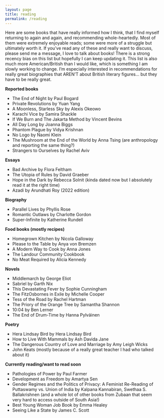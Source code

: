 ```yaml
---
layout: page
title: reading
permalink: /reading
---
```


<p>Here are some books that have really informed how I think, that I find myself returning to again and again, and recommending whole-heartedly. Most of them were extremely enjoyable reads; some were more of a struggle but ultimately worth it. If you’ve read any of these and really want to discuss, please send me a message, I love to talk about books! There is a strong recency bias on this list but hopefully I can keep updating it. This list is also much more American/British than I would like, which is something I am slowly working to change. I’m especially interested in recommendations for really great biographies that AREN’T about British literary figures… but they have to be really great.</p> 

<b>Reported books </b>

<ul>
<li>The End of Night by Paul Bogard</li>
<li>Private Revolutions by Yuan Yang</li>
<li>A Moonless, Starless Sky by Alexis Okeowo</li>
<li>Karachi Vice by Samira Shackle </li>
<li>If We Burn and The Jakarta Method by Vincent Bevins </li>
<li>All Day Long by Joanna Biggs</li>
<li>Phantom Plague by Vidya Krishnan </li>
<li>No Logo by Naomi Klein</li>
<li>The Mushroom at the End of the World by Anna Tsing (are anthropology and reporting the same thing?)</li>
<li>Strangers to Ourselves by Rachel Aviv</li>

</ul>

<b>Essays </b>

<ul>
<li>Bad Archive by Flora Feltham </li>
<li>The Utopia of Rules by David Graeber</li>
<li>Hope in the Dark by Rebecca Solnit (kinda dated now but I absolutely read it at the right time)</li>
<li>Azadi by Arundhati Roy (2022 edition)</li>
</ul>

<b>Biography </b>

<ul>
<li>Parallel Lives by Phyllis Rose</li>
<li>Romantic Outlaws by Charlotte Gordon</li>
<li>Super-Infinite by Katherine Rundell </li>
</ul>

<b>Food books (mostly recipes) </b>

<ul>
<li>Homegrown Kitchen by Nicola Galloway </li>
<li>Please to the Table by Anya von Bremzen </li>
<li>A Modern Way to Cook by Anna Jones </li>
<li>The Landour Community Cookbook  </li>
<li>No Meat Required by Alicia Kennedy</li>
</ul>

<b>Novels </b>

<ul>
<li>Middlemarch by George Eliot</li>
<li>Sabriel by Garth Nix </li>
<li>This Devastating Fever by Sophie Cunningham</li>
<li>The FitzOsbornes in Exile by Michelle Cooper </li>
<li>Tess of the Road by Rachel Hartman </li>
<li>The Priory of the Orange Tree by Samantha Shannon </li>
<li>10:04 by Ben Lerner</li>
<li>The End of Drum-Time by Hanna Pylväinen</li>
</ul>

<b>Poetry </b>

<ul>
<li>Hera Lindsay Bird by Hera Lindsay Bird</li>
<li>How to Live With Mammals by Ash Davida Jane</li>
<li>The Dangerous Country of Love and Marriage by Amy Leigh Wicks </li>
<li>John Keats (mostly because of a really great teacher I had who talked about it)</li>
</ul>

<b>Currently reading/want to read soon </b>

<ul>
<li>Pathologies of Power by Paul Farmer</li>
<li>Development as Freedom by Amartya Sen</li>
<li>Gender Regimes and the Politics of Privacy: A Feminist Re-Reading of Puttaswamy vs. Union of India by Kalpana Kannabiran, Swethaa S. Ballakrishnen (and a whole lot of other books from Zubaan that seem very hard to access outside of South Asia!) </li>
<li>Best Young Woman Job Book by Emma Healey</li>
<li>Seeing Like a State by James C. Scott </li>
</ul>
